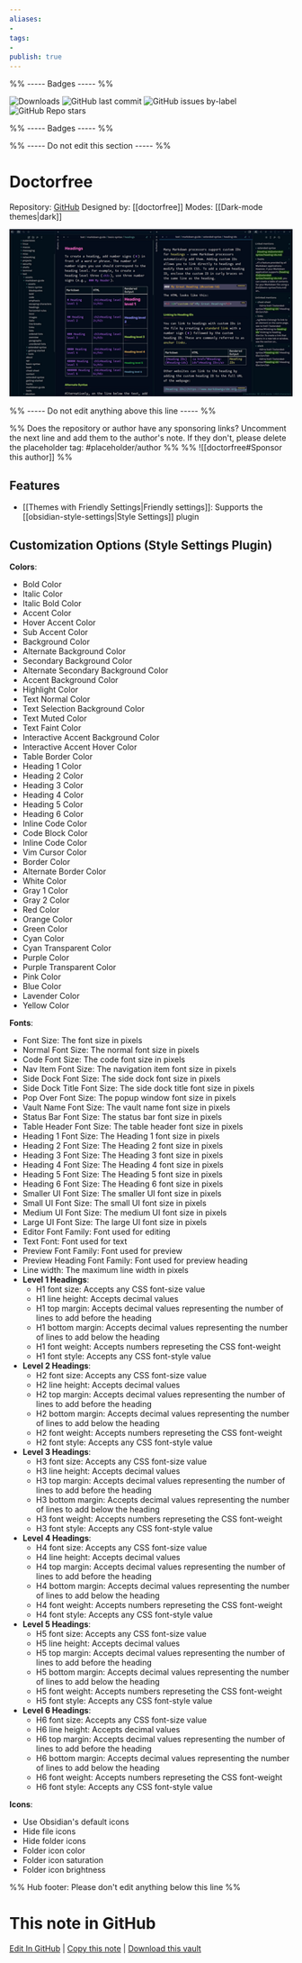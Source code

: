 ```yaml
---
aliases:
- 
tags: 
- 
publish: true
---
```


%% ----- Badges ----- %%

![Downloads](https://img.shields.io/badge/downloads-1075-573E7A?style=for-the-badge&logo=)
![GitHub last commit](https://img.shields.io/github/last-commit/doctorfree/Obsidian-Doctorfree?color=573E7A&label=last%20update&logo=github&style=for-the-badge)
![GitHub issues by-label](https://img.shields.io/github/issues/doctorfree/Obsidian-Doctorfree/help%20wanted?color=573E7A&logo=github&style=for-the-badge) 
![GitHub Repo stars](https://img.shields.io/github/stars/doctorfree/Obsidian-Doctorfree?color=573E7A&logo=github&style=for-the-badge)

%% ----- Badges ----- %%

%% ----- Do not edit this section ----- %%

# Doctorfree

Repository: [GitHub](https://github.com/doctorfree/Obsidian-Doctorfree)
Designed by: [[doctorfree]]
Modes: [[Dark-mode themes|dark]]



![screenshot](https://github.com/doctorfree/Obsidian-Doctorfree/raw/main/screenshots/headings.png)

%% ----- Do not edit anything above this line ----- %% 

%% Does the repository or author have any sponsoring links? Uncomment the next line and add them to the author's note. If they don't, please delete the placeholder tag: #placeholder/author %%
%% ![[doctorfree#Sponsor this author]] %%


## Features

- [[Themes with Friendly Settings|Friendly settings]]: Supports the [[obsidian-style-settings|Style Settings]] plugin

## Customization Options (Style Settings Plugin) 

**Colors**: 
- Bold Color
- Italic Color
- Italic Bold Color
- Accent Color
- Hover Accent Color
- Sub Accent Color
- Background Color
- Alternate Background Color
- Secondary Background Color
- Alternate Secondary Background Color
- Accent Background Color
- Highlight Color
- Text Normal Color
- Text Selection Background Color
- Text Muted Color
- Text Faint Color
- Interactive Accent Background Color
- Interactive Accent Hover Color
- Table Border Color
- Heading 1 Color
- Heading 2 Color
- Heading 3 Color
- Heading 4 Color
- Heading 5 Color
- Heading 6 Color
- Inline Code Color
- Code Block Color
- Inline Code Color
- Vim Cursor Color
- Border Color
- Alternate Border Color
- White Color
- Gray 1 Color
- Gray 2 Color
- Red Color
- Orange Color
- Green Color
- Cyan Color
- Cyan Transparent Color
- Purple Color
- Purple Transparent Color
- Pink Color
- Blue Color
- Lavender Color
- Yellow Color

**Fonts**: 
- Font Size: The font size in pixels
- Normal Font Size: The normal font size in pixels
- Code Font Size: The code font size in pixels
- Nav Item Font Size: The navigation item font size in pixels
- Side Dock Font Size: The side dock font size in pixels
- Side Dock Title Font Size: The side dock title font size in pixels
- Pop Over Font Size: The popup window font size in pixels
- Vault Name Font Size: The vault name font size in pixels
- Status Bar Font Size: The status bar font size in pixels
- Table Header Font Size: The table header font size in pixels
- Heading 1 Font Size: The Heading 1 font size in pixels
- Heading 2 Font Size: The Heading 2 font size in pixels
- Heading 3 Font Size: The Heading 3 font size in pixels
- Heading 4 Font Size: The Heading 4 font size in pixels
- Heading 5 Font Size: The Heading 5 font size in pixels
- Heading 6 Font Size: The Heading 6 font size in pixels
- Smaller UI Font Size: The smaller UI font size in pixels
- Small UI Font Size: The small UI font size in pixels
- Medium UI Font Size: The medium UI font size in pixels
- Large UI Font Size: The large UI font size in pixels
- Editor Font Family: Font used for editing
- Text Font: Font used for text
- Preview Font Family: Font used for preview
- Preview Heading Font Family: Font used for preview heading
- Line width: The maximum line width in pixels
- **Level 1 Headings**: 
    - H1 font size: Accepts any CSS font-size value
    - H1 line height: Accepts decimal values
    - H1 top margin: Accepts decimal values representing the number of lines to add before the heading
    - H1 bottom margin: Accepts decimal values representing the number of lines to add below the heading
    - H1 font weight: Accepts numbers represeting the CSS font-weight
    - H1 font style: Accepts any CSS font-style value
- **Level 2 Headings**: 
    - H2 font size: Accepts any CSS font-size value
    - H2 line height: Accepts decimal values
    - H2 top margin: Accepts decimal values representing the number of lines to add before the heading
    - H2 bottom margin: Accepts decimal values representing the number of lines to add below the heading
    - H2 font weight: Accepts numbers represeting the CSS font-weight
    - H2 font style: Accepts any CSS font-style value
- **Level 3 Headings**: 
    - H3 font size: Accepts any CSS font-size value
    - H3 line height: Accepts decimal values
    - H3 top margin: Accepts decimal values representing the number of lines to add before the heading
    - H3 bottom margin: Accepts decimal values representing the number of lines to add below the heading
    - H3 font weight: Accepts numbers represeting the CSS font-weight
    - H3 font style: Accepts any CSS font-style value
- **Level 4 Headings**: 
    - H4 font size: Accepts any CSS font-size value
    - H4 line height: Accepts decimal values
    - H4 top margin: Accepts decimal values representing the number of lines to add before the heading
    - H4 bottom margin: Accepts decimal values representing the number of lines to add below the heading
    - H4 font weight: Accepts numbers represeting the CSS font-weight
    - H4 font style: Accepts any CSS font-style value
- **Level 5 Headings**: 
    - H5 font size: Accepts any CSS font-size value
    - H5 line height: Accepts decimal values
    - H5 top margin: Accepts decimal values representing the number of lines to add before the heading
    - H5 bottom margin: Accepts decimal values representing the number of lines to add below the heading
    - H5 font weight: Accepts numbers represeting the CSS font-weight
    - H5 font style: Accepts any CSS font-style value
- **Level 6 Headings**: 
    - H6 font size: Accepts any CSS font-size value
    - H6 line height: Accepts decimal values
    - H6 top margin: Accepts decimal values representing the number of lines to add before the heading
    - H6 bottom margin: Accepts decimal values representing the number of lines to add below the heading
    - H6 font weight: Accepts numbers represeting the CSS font-weight
    - H6 font style: Accepts any CSS font-style value

**Icons**: 
- Use Obsidian's default icons
- Hide file icons
- Hide folder icons
- Folder icon color
- Folder icon saturation
- Folder icon brightness


%% Hub footer: Please don't edit anything below this line %%

# This note in GitHub

<span class="git-footer">[Edit In GitHub](https://github.dev/obsidian-community/obsidian-hub/blob/main/02%20-%20Community%20Expansions/02.05%20All%20Community%20Expansions/Themes/Doctorfree.md "git-hub-edit-note") | [Copy this note](https://raw.githubusercontent.com/obsidian-community/obsidian-hub/main/02%20-%20Community%20Expansions/02.05%20All%20Community%20Expansions/Themes/Doctorfree.md "git-hub-copy-note") | [Download this vault](https://github.com/obsidian-community/obsidian-hub/archive/refs/heads/main.zip "git-hub-download-vault") </span>
